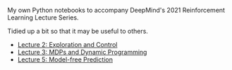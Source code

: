 My own Python notebooks to accompany DeepMind's 2021 Reinforcement Learning Lecture Series.

Tidied up a bit so that it may be useful to others.

- [Lecture 2: Exploration and Control](./lecture2.ipynb)
- [Lecture 3: MDPs and Dynamic Programming](./lecture3.ipynb)
- [Lecture 5: Model-free Prediction](./lecture5.ipynb)